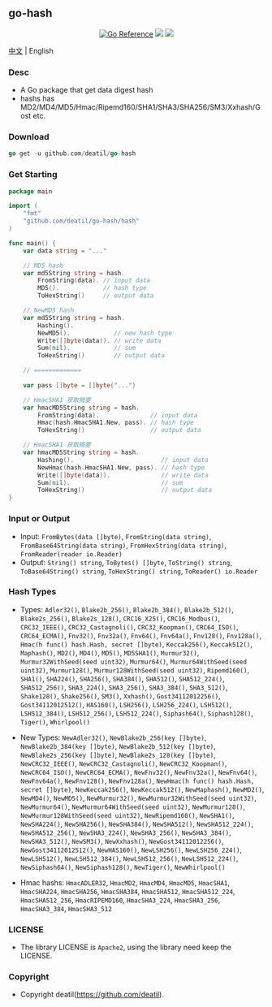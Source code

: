 ## go-hash

<p align="center">
<a href="https://pkg.go.dev/github.com/deatil/go-hash" ><img src="https://pkg.go.dev/badge/deatil/go-hash.svg" alt="Go Reference"></a>
<a href="https://codecov.io/gh/deatil/go-hash" ><img src="https://codecov.io/gh/deatil/go-hash/graph/badge.svg?token=SS2Z1IY0XL"/></a>
<img src="https://goreportcard.com/badge/github.com/deatil/go-hash" />
</p>

[中文](README_CN.md) | English


### Desc

*  A Go package that get data digest hash
*  hashs has MD2/MD4/MD5/Hmac/Ripemd160/SHA1/SHA3/SHA256/SM3/Xxhash/Gost etc.


### Download

~~~go
go get -u github.com/deatil/go-hash
~~~


### Get Starting

~~~go
package main

import (
    "fmt"
    "github.com/deatil/go-hash/hash"
)

func main() {
    var data string = "..."

    // MD5 hash
    var md5String string = hash.
        FromString(data). // input data
        MD5().            // hash type
        ToHexString()     // output data

    // NewMD5 hash
    var md5String string = hash.
        Hashing().
        NewMD5().            // new hash type
        Write([]byte(data)). // write data
        Sum(nil).            // sum
        ToHexString()        // output data

    // =============
    
    var pass []byte = []byte("...")

    // HmacSHA1 获取摘要
    var hmacMD5String string = hash.
        FromString(data).              // input data
        Hmac(hash.HmacSHA1.New, pass). // hash type
        ToHexString()                  // output data

    // HmacSHA1 获取摘要
    var hmacMD5String string = hash.
        Hashing().                        // input data
        NewHmac(hash.HmacSHA1.New, pass). // hash type
        Write([]byte(data)).              // write data
        Sum(nil).                         // sum
        ToHexString()                     // output data
}
~~~


### Input or Output

*  Input:
`FromBytes(data []byte)`, `FromString(data string)`, `FromBase64String(data string)`, `FromHexString(data string)`, `FromReader(reader io.Reader)`
*  Output:
`String() string`, `ToBytes() []byte`, `ToString() string`, `ToBase64String() string`, `ToHexString() string`, `ToReader() io.Reader`


### Hash Types

*  Types:
`Adler32()`,
`Blake2b_256()`, `Blake2b_384()`, `Blake2b_512()`, `Blake2s_256()`, `Blake2s_128()`,
`CRC16_X25()`, `CRC16_Modbus()`,
`CRC32_IEEE()`, `CRC32_Castagnoli()`, `CRC32_Koopman()`,
`CRC64_ISO()`, `CRC64_ECMA()`,
`Fnv32()`, `Fnv32a()`, `Fnv64()`, `Fnv64a()`, `Fnv128()`, `Fnv128a()`,
`Hmac(h func() hash.Hash, secret []byte)`,
`Keccak256()`, `Keccak512()`,
`Maphash()`,
`MD2()`, `MD4()`, `MD5()`, `MD5SHA1()`,
`Murmur32()`, `Murmur32WithSeed(seed uint32)`,
`Murmur64()`, `Murmur64WithSeed(seed uint32)`,
`Murmur128()`, `Murmur128WithSeed(seed uint32)`,
`Ripemd160()`,
`SHA1()`, `SHA224()`, `SHA256()`, `SHA384()`, `SHA512()`, `SHA512_224()`, `SHA512_256()`,
`SHA3_224()`, `SHA3_256()`, `SHA3_384()`, `SHA3_512()`,
`Shake128()`, `Shake256()`,
`SM3()`, `Xxhash()`, `Gost34112012256()`, `Gost34112012512()`, `HAS160()`, `LSH256()`, `LSH256_224()`, `LSH512()`, `LSH512_384()`, `LSH512_256()`, `LSH512_224()`, `Siphash64()`, `Siphash128()`, `Tiger()`, `Whirlpool()`

*  New Types:
`NewAdler32()`,
`NewBlake2b_256(key []byte)`, `NewBlake2b_384(key []byte)`, `NewBlake2b_512(key []byte)`, `NewBlake2s_256(key []byte)`, `NewBlake2s_128(key []byte)`,
`NewCRC32_IEEE()`, `NewCRC32_Castagnoli()`, `NewCRC32_Koopman()`,
`NewCRC64_ISO()`, `NewCRC64_ECMA()`,
`NewFnv32()`, `NewFnv32a()`, `NewFnv64()`, `NewFnv64a()`, `NewFnv128()`, `NewFnv128a()`,
`NewHmac(h func() hash.Hash, secret []byte)`,
`NewKeccak256()`, `NewKeccak512()`,
`NewMaphash()`,
`NewMD2()`, `NewMD4()`, `NewMD5()`,
`NewMurmur32()`, `NewMurmur32WithSeed(seed uint32)`,
`NewMurmur64()`, `NewMurmur64WithSeed(seed uint32)`,
`NewMurmur128()`, `NewMurmur128WithSeed(seed uint32)`,
`NewRipemd160()`,
`NewSHA1()`, `NewSHA224()`, `NewSHA256()`, `NewSHA384()`, `NewSHA512()`, `NewSHA512_224()`, `NewSHA512_256()`,
`NewSHA3_224()`, `NewSHA3_256()`, `NewSHA3_384()`, `NewSHA3_512()`,
`NewSM3()`, `NewXxhash()`, `NewGost34112012256()`, `NewGost34112012512()`, `NewHAS160()`, `NewLSH256()`, `NewLSH256_224()`, `NewLSH512()`, `NewLSH512_384()`, `NewLSH512_256()`, `NewLSH512_224()`, `NewSiphash64()`, `NewSiphash128()`, `NewTiger()`, `NewWhirlpool()`

*  Hmac hashs:
`HmacADLER32`, `HmacMD2`, `HmacMD4`, `HmacMD5`, `HmacSHA1`, `HmacSHA224`, `HmacSHA256`, `HmacSHA384`, `HmacSHA512`, `HmacSHA512_224`, `HmacSHA512_256`, `HmacRIPEMD160`, `HmacSHA3_224`, `HmacSHA3_256`, `HmacSHA3_384`, `HmacSHA3_512`


### LICENSE

*  The library LICENSE is `Apache2`, using the library need keep the LICENSE.


### Copyright

*  Copyright deatil(https://github.com/deatil).
